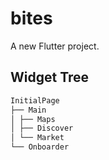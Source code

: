 # bites

A new Flutter project.

## Widget Tree

```bash
InitialPage
├── Main
│ ├── Maps
│ ├── Discover
│ └── Market
└── Onboarder
```
